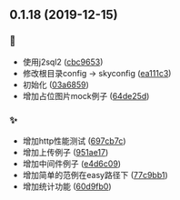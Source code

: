 ## 0.1.18 (2019-12-15)


### :art:

* 使用j2sql2 ([cbc9653](https://github.com/kongnet/skybase-template/commit/cbc9653))
* 修改根目录config -> skyconfig ([ea111c3](https://github.com/kongnet/skybase-template/commit/ea111c3))
* 初始化 ([03a6859](https://github.com/kongnet/skybase-template/commit/03a6859))
* 增加占位图片mock例子 ([64de25d](https://github.com/kongnet/skybase-template/commit/64de25d))

### :sparkles:

* 增加http性能测试 ([697cb7c](https://github.com/kongnet/skybase-template/commit/697cb7c))
* 增加上传例子 ([951ae17](https://github.com/kongnet/skybase-template/commit/951ae17))
* 增加中间件例子 ([e4d6c09](https://github.com/kongnet/skybase-template/commit/e4d6c09))
* 增加简单的范例在easy路径下 ([77c9bb1](https://github.com/kongnet/skybase-template/commit/77c9bb1))
* 增加统计功能 ([60d9fb0](https://github.com/kongnet/skybase-template/commit/60d9fb0))



